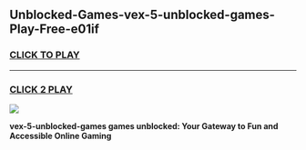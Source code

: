 
## Unblocked-Games-vex-5-unblocked-games-Play-Free-e01if
<h3>
<a href="https://premium76.site?title=vex-5-unblocked-games&ref=18A1">CLICK TO PLAY</a></h3>
<hr>

<h3>
<a href="https://premium76.site?title=vex-5-unblocked-games&ref=18A1">CLICK 2 PLAY</a>
  
</h3>

<a href="https://premium76.site?title=vex-5-unblocked-games&ref=18A1"><img src="https://clearcache.store/games.png"></a>


**vex-5-unblocked-games games unblocked: Your Gateway to Fun and Accessible Online Gaming**
